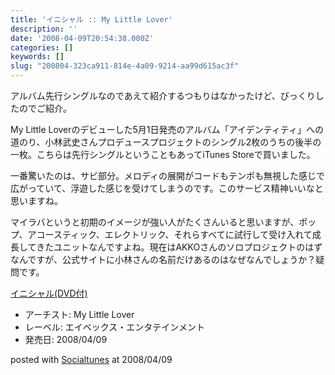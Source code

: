 ```yaml
---
title: 'イニシャル :: My Little Lover'
description: ''
date: '2008-04-09T20:54:38.000Z'
categories: []
keywords: []
slug: "200804-323ca911-814e-4a09-9214-aa99d615ac3f"
---
```

アルバム先行シングルなのであえて紹介するつもりはなかったけど、びっくりしたのでご紹介。

My Little Loverのデビューした5月1日発売のアルバム「アイデンティティ」への道のり、小林武史さんプロデュースプロジェクトのシングル2枚のうちの後半の一枚。こちらは先行シングルということもあってiTunes Storeで買いました。

一番驚いたのは、サビ部分。メロディの展開がコードもテンポも無視した感じで広がっていて、浮遊した感じを受けてしまうのです。このサービス精神いいなと思いますね。

マイラバというと初期のイメージが強い人がたくさんいると思いますが、ポップ、アコースティック、エレクトリック、それらすべてに試行して受け入れて成長してきたユニットなんですよね。現在はAKKOさんのソロプロジェクトのはずなんですが、公式サイトに小林さんの名前だけあるのはなぜなんでしょうか？疑問です。

[イニシャル(DVD付)](http://www.amazon.co.jp/exec/obidos/ASIN/B0013NXC8K/qli-22/ref=nosim "イニシャル(DVD付)")

*   アーチスト: My Little Lover
*   レーベル: エイベックス・エンタテインメント
*   発売日: 2008/04/09

posted with [Socialtunes](http://socialtunes.net) at 2008/04/09